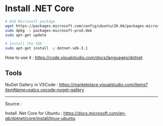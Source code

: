 # Install .NET Core

```bash
# Add Microsoft package
wget https://packages.microsoft.com/config/ubuntu/20.04/packages-microsoft-prod.deb -O packages-microsoft-prod.deb
sudo dpkg -i packages-microsoft-prod.deb
sudo apt-get update

# Install the SDK
sudo apt-get install -y dotnet-sdk-3.1
```

How to use it : https://code.visualstudio.com/docs/languages/dotnet

## Tools

NuGet Gallery in VSCode : https://marketplace.visualstudio.com/items?itemName=patcx.vscode-nuget-gallery

---

Source : 

Install .Net Core for Ubuntu : https://docs.microsoft.com/en-gb/dotnet/core/install/linux-ubuntu

